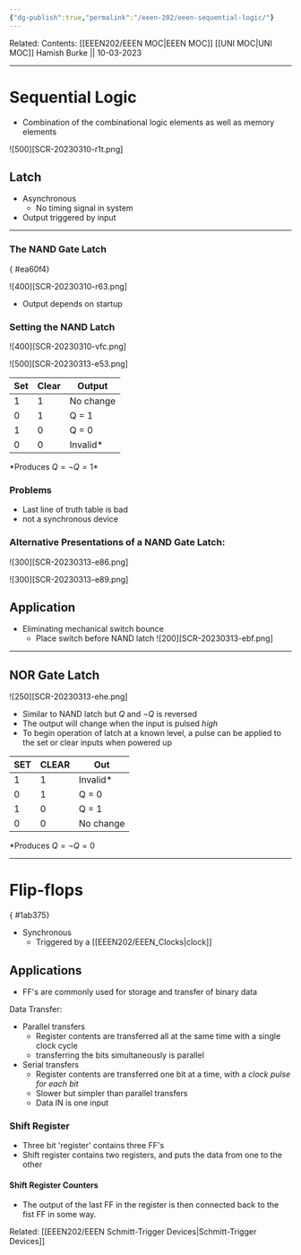 ```yaml
---
{"dg-publish":true,"permalink":"/eeen-202/eeen-sequential-logic/"}
---
```



Related: 
Contents: [[EEEN202/EEEN MOC\|EEEN MOC]]
[[UNI MOC\|UNI MOC]]
Hamish Burke || 10-03-2023
***

# Sequential Logic

- Combination of the combinational logic elements as well as memory elements

![500][SCR-20230310-r1t.png]

## Latch

- Asynchronous
	- No timing signal in system
- Output triggered by input


***

### The NAND Gate Latch
{ #ea60f4}


![400][SCR-20230310-r63.png]
- Output depends on startup

### Setting the NAND Latch

![400][SCR-20230310-vfc.png]

![500][SCR-20230313-e53.png]

| Set | Clear | Output    |
| --- | ----- | --------- |
| 1   | 1     | No change |
| 0   | 1     | Q = 1     |
| 1   | 0     | Q = 0     |
| 0   | 0     | Invalid*   |

*Produces $Q = \neg Q = 1$\*

### Problems

- Last line of truth table is bad
- not a synchronous device

### Alternative Presentations of a NAND Gate Latch:

![300][SCR-20230313-e86.png]

![300][SCR-20230313-e89.png]

## Application

- Eliminating mechanical switch bounce
	- Place switch before NAND latch
![200][SCR-20230313-ebf.png]


***

## NOR Gate Latch

![250][SCR-20230313-ehe.png]

- Similar to NAND latch but $Q$ and $\neg Q$ is reversed
- The output will change when the input is pulsed *high*
- To begin operation of latch at a known level, a pulse can be applied to the set or clear inputs when powered up

| SET | CLEAR | Out       |
| --- | ----- | --------- |
| 1   | 1     | Invalid*  |
| 0   | 1     | Q = 0     |
| 1   | 0     | Q = 1     |
| 0   | 0     | No change |

*Produces $Q = \neg Q = 0$


***

# Flip-flops
{ #1ab375}


- Synchronous
	- Triggered by a [[EEEN202/EEEN_Clocks\|clock]]

## Applications

- FF's are commonly used for storage and transfer of binary data

Data Transfer:
- Parallel transfers
	- Register contents are transferred all at the same time with a single clock cycle
	- transferring the bits simultaneously is parallel
- Serial transfers
	- Register contents are transferred one bit at a time, with a *clock pulse for each bit*
	- Slower but simpler than parallel transfers
	- Data IN is one input

### Shift Register

- Three bit 'register' contains three FF's
- Shift register contains two registers, and puts the data from one to the other

#### Shift Register Counters

- The output of the last FF in the register is then connected back to the fist FF in some way.

Related: [[EEEN202/EEEN Schmitt-Trigger Devices\|Schmitt-Trigger Devices]]









